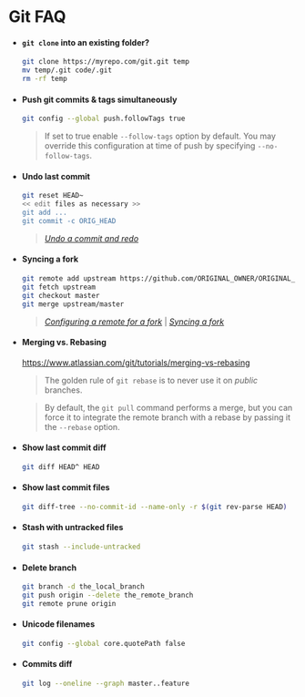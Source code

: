 # Git FAQ

- #### `git clone` into an existing folder?
  ```sh
  git clone https://myrepo.com/git.git temp
  mv temp/.git code/.git
  rm -rf temp
  ```
- #### Push git commits & tags simultaneously
  ```sh
  git config --global push.followTags true
  ```
  > If set to true enable `--follow-tags` option by default. You may override this configuration at time of push by specifying `--no-follow-tags`.
  
- #### Undo last commit
  ```sh
  git reset HEAD~
  << edit files as necessary >>
  git add ...
  git commit -c ORIG_HEAD
  ```
  > _[Undo a commit and redo](https://stackoverflow.com/questions/927358/how-to-undo-the-most-recent-commits-in-git/927386#927386)_

- #### Syncing a fork
  ```sh
  git remote add upstream https://github.com/ORIGINAL_OWNER/ORIGINAL_REPOSITORY.git
  git fetch upstream
  git checkout master
  git merge upstream/master
  ```
  > _[Configuring a remote for a fork](https://help.github.com/articles/configuring-a-remote-for-a-fork/)_
  >  | 
  > _[Syncing a fork](https://help.github.com/articles/syncing-a-fork/)_

- #### Merging vs. Rebasing
  https://www.atlassian.com/git/tutorials/merging-vs-rebasing
  > The golden rule of `git rebase` is to never use it on *public* branches.
  
  > By default, the `git pull` command performs a merge, 
  > but you can force it to integrate the remote branch with a rebase by passing it the `--rebase` option.
  
- #### Show last commit diff
  ```sh
  git diff HEAD^ HEAD
  ```
  
- #### Show last commit files
  ```sh
  git diff-tree --no-commit-id --name-only -r $(git rev-parse HEAD)
  ```
  
- #### Stash with untracked files
  ```sh
  git stash --include-untracked
  ```
  
- #### Delete branch
  ```sh
  git branch -d the_local_branch
  git push origin --delete the_remote_branch
  git remote prune origin
  ```

- #### Unicode filenames
  ```sh
  git config --global core.quotePath false
  ```

- #### Commits diff
  ```sh
  git log --oneline --graph master..feature
  ```

